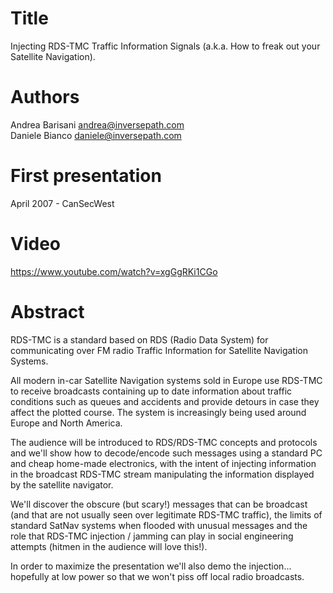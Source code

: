 Title
=====

Injecting RDS-TMC Traffic Information Signals (a.k.a. How to freak out your
Satellite Navigation).

Authors
=======

Andrea Barisani <andrea@inversepath.com>  
Daniele Bianco <daniele@inversepath.com>  

First presentation
==================

April 2007 - CanSecWest

Video
=====

https://www.youtube.com/watch?v=xgGgRKi1CGo

Abstract
========

RDS-TMC is a standard based on RDS (Radio Data System) for communicating over
FM radio Traffic Information for Satellite Navigation Systems.

All modern in-car Satellite Navigation systems sold in Europe use RDS-TMC to
receive broadcasts containing up to date information about traffic conditions
such as queues and accidents and provide detours in case they affect the
plotted course. The system is increasingly being used around Europe and North
America.

The audience will be introduced to RDS/RDS-TMC concepts and protocols and we'll
show how to decode/encode such messages using a standard PC and cheap home-made
electronics, with the intent of injecting information in the broadcast RDS-TMC
stream manipulating the information displayed by the satellite navigator.

We'll discover the obscure (but scary!) messages that can be broadcast (and
that are not usually seen over legitimate RDS-TMC traffic), the limits of
standard SatNav systems when flooded with unusual messages and the role that
RDS-TMC injection / jamming can play in social engineering attempts (hitmen in
the audience will love this!).

In order to maximize the presentation we'll also demo the injection...
hopefully at low power so that we won't piss off local radio broadcasts.
